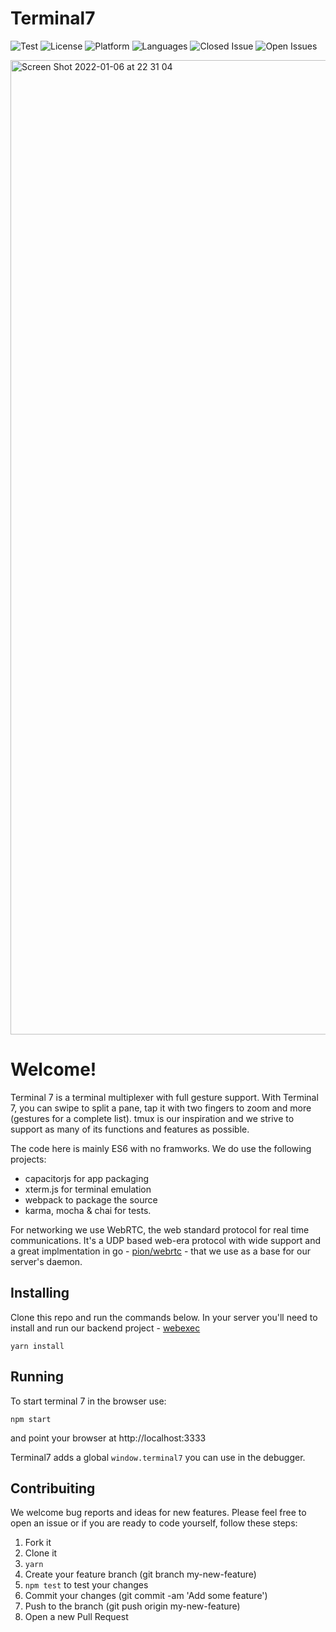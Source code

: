 # Terminal7
![Test](https://github.com/tuzig/terminal7/workflows/Terminal7-Tests/badge.svg) ![License](https://img.shields.io/badge/license-GPL-green) ![Platform](https://img.shields.io/badge/platform-web-blue) ![Languages](https://img.shields.io/github/languages/top/tuzig/terminal7) ![Closed Issue](https://img.shields.io/github/issues-closed/tuzig/terminal7?color=A0A0A0) ![Open Issues](https://img.shields.io/github/issues/tuzig/terminal7)

<img width="1559" alt="Screen Shot 2022-01-06 at 22 31 04" src="https://user-images.githubusercontent.com/36852/148447779-959c7c92-d542-4737-9161-bfe009dc746a.png">  

# Welcome!

Terminal 7 is a terminal multiplexer with full gesture support. 
With Terminal 7, you can swipe to split a pane, tap it with two fingers to zoom
and more (gestures for a complete list).  tmux is our inspiration and we strive
to support as many of its functions and features as possible. 

The code here is mainly ES6 with no framworks. We do use the following projects:

- capacitorjs for app packaging
- xterm.js for terminal emulation
- webpack to package the source
- karma, mocha & chai for tests.

For networking we use WebRTC, the web standard protocol for real time
communications. It's a UDP based web-era protocol with wide support and a great
implmentation in go - [pion/webrtc](https://github.com/pion/webrtc) - that we use as a base for our server's daemon.

## Installing

Clone this repo and run the commands below. In your server you'll need to install
and run our backend project - [webexec](https://github.com/tuzig/webexec)


```console
yarn install
```

## Running

To start terminal 7 in the browser use:

```console
npm start
```

and point your browser at http://localhost:3333

Terminal7 adds a global `window.terminal7` you can use in the debugger.

## Contribuiting

We welcome bug reports and ideas for new features.
Please feel free to open an issue or if you are ready to code yourself, follow these steps:

1. Fork it
2. Clone it
3. `yarn`
4. Create your feature branch (git branch my-new-feature)
5. `npm test` to test your changes
6. Commit your changes (git commit -am 'Add some feature')
7. Push to the branch (git push origin my-new-feature)
8. Open a new Pull Request
